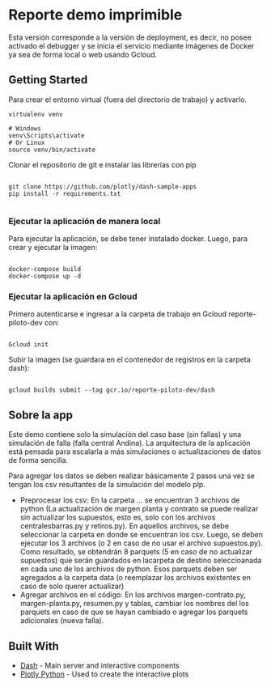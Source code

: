 # Reporte demo imprimible

Esta versión corresponde a la versión de deployment, es decir, no posee activado el debugger y se inicia el servicio mediante imágenes de Docker ya sea de forma local o web usando Gcloud.

## Getting Started

Para crear el entorno virtual (fuera del directorio de trabajo) y activarlo.

```
virtualenv venv

# Windows
venv\Scripts\activate
# Or Linux
source venv/bin/activate

```

Clonar el repositorio de git e instalar las librerías con pip

```

git clone https://github.com/plotly/dash-sample-apps
pip install -r requirements.txt


```

### Ejecutar la aplicación de manera local
Para ejecutar la aplicación, se debe tener instalado docker. Luego, para crear y ejecutar la imagen:

```

docker-compose build
docker-compose up -d

```
### Ejecutar la aplicación en Gcloud
Primero autenticarse e ingresar a la carpeta de trabajo en Gcloud reporte-piloto-dev con:

```

Gcloud init

```
Subir la imagen (se guardara en el contenedor de registros en la carpeta dash):
```

gcloud builds submit --tag gcr.io/reporte-piloto-dev/dash

```

## Sobre la app

Este demo contiene solo la simulación del caso base (sin fallas) y una simulación de falla (falla central Andina). La arquitectura de la aplicación está pensada para escalarla a más simulaciones o actualizaciones de datos de forma sencilla.

Para agregar los datos se deben realizar básicamente 2 pasos una vez se tengan los csv resultantes de la simulación del modelo plp. 

- Preprocesar los csv: En la carpeta ... se encuentran 3 archivos de python (La actualización de margen planta y contrato se puede realizar sin actualizar los supuestos, esto es, solo con los archivos centralesbarras.py y retiros.py). En aquellos archivos, se debe seleccionar la carpeta en donde se encuentran los csv. Luego, se deben ejecutar los 3 archivos (o 2 en caso de no usar el archivo supuestos.py). Como resultado, se obtendrán 8 parquets (5 en caso de no actualizar supuestos) que serán guardados en lacarpeta de destino seleccioanada en cada uno de los archivos de python. Esos parquets deben ser agregados a la carpeta data (o reemplazar los archivos existentes en caso de solo querer actualizar)
- Agregar archivos en el código: En los archivos margen-contrato.py, margen-planta.py, resumen.py y tablas, cambiar los nombres del los parquets en caso de que se hayan cambiado o agregar los parquets adicionales (nueva falla).

## Built With

- [Dash](https://dash.plot.ly/) - Main server and interactive components
- [Plotly Python](https://plot.ly/python/) - Used to create the interactive plots

